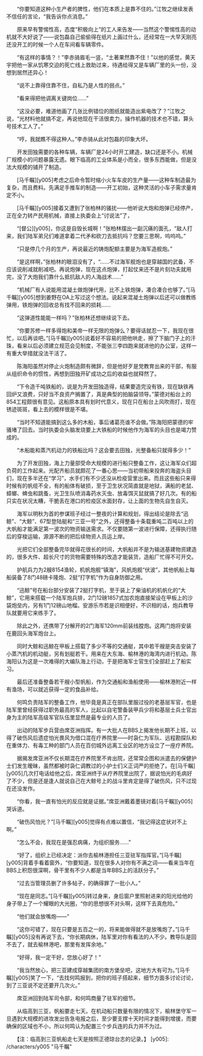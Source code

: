 　　“你要知道这种小生产者的脾性，他们在本质上是靠不住的。”江牧之继续发表不信任的言论，“我告诉你点消息。”

　　原来早有警惕性高，态度“积极向上”的工人来告发——当然这个警惕性高的动机就不大好说了——说包磊自己偷偷得在纸片上画过什么，还经常在一大早天刚亮还没开工的时候一个人在车间看车辆零件。

　　“有这样的事情？！”李赤骑眉毛一竖，“土著果然靠不住！”以他的感觉，黄天宇把他一家从饥寒交迫的死亡线上救助过来，待遇给得又是车辆厂里的头一份，没想到居然还异心！

　　“说不上靠得住靠不住，自私乃是人性的弱点。”

　　“看来得把他调离关键岗位……”

　　“这没必要，难道他画了几张比例错位的图纸就能造出紫电改了？”江牧之说，“光材料他就搞不定，再说他现在干活很卖力，操作机器的技术也不错，算头号技术工人了。”

　　“哼，我就瞧不得这种人。”李赤骑从此对包磊的印象大坏。

　　开发田独需要的各种车辆，车辆厂是24小时开工建造，缺口还是不小。机械厂规模小的问题暴露无遗。眼下临高的工业体系是小而全，很多东西能做，但是没法大规模的铺开了制造。

　　[马千瞩][y005]考虑之后命令暂时缩小火车车皮的生产量——这种车制造最为复杂，而且费料。先满足手推车的制造——开工初始，这种灵活的小车子需求量肯定不小。

　　[马千瞩][y005]接着又遭到了张柏林的骚扰——他听说大炮和炮弹已经停产，正在全力转产民用机械，直接上执委会上“讨说法”了，

　　“[督公][y005]，你这是自毁长城啊！”张柏林摆出一副沉痛的面孔，“敌人打来，我们陆军弟兄们难道拿着二代矛和砍刀去抵抗吗？您要三思啊，呜呜呜。”

　　“只是停几个月的生产，再说最近的铸炮配额主要是为海军造舰炮。”

　　“是这样啊，”张柏林的眼泪没有了，“……不过海军舰炮也是穿越国的武备，不应该说削减就削减吧。再说炮弹，现在这点炮弹，打起仗来还不是片刻功夫就用完，没了大炮我们靠什么抵抗敌人的人海战术……”

　　“机械厂有人说能用混凝土做炮弹代用，比不上铁炮弹，凑合凑合也够了。”[马千瞩][y005]想到姜野在OA上写过这个想法。说起来混凝土炮弹以后还可以做教练弹用，铁炮弹的回收总有找不回来的损耗……

　　“这弹道性能能一样吗？”张柏林还想继续说下去。

　　“你要苏修一样多得炮和美帝一样无限的炮弹么？要得话就忍一下，我现在很忙，以后再谈吧。”[马千瞩][y005]说着好不容易的把他哄走，擦了下脑门子上的汗珠，看来以后必须建立规范会见制度，不能张三李四跑来就进他的办公室，这样一有重大举措就没法干活了。

　　陈海阳虽然对停止火炮制造颇有微辞，但是他好歹是党教育出来的干部，有服从组织命令的惯性，再想到田独开矿成功之后的收益也就释然了。

　　“下令造千吨铁船的，说是为开发田独造得，结果要造完没有铁，现在缺铁再回炉又浪费，只好当不良资产搁置了，真是典型的拍脑袋领导。”蒙德对船台上的854工程颇很有意见。这船原本具有划时代意义，现在只在船台上风吹雨打，现在锈迹斑斑，看上去的模样很是不堪。

　　“当时不知道能搞到这么多的木船，事后诸葛亮谁不会做。”陈海阳把蒙德的牢骚堵了回去。当时执委会头脑发烧要上大铁船的时候他作为海军的头目也是竭力赞成的。

　　“木船能和蒸汽机动力的铁船比吗？这会要去田独，光整备船只就得多少！”

　　为了开发田独，海上力量部受命大规模的进行船只整备工作，这让海军众们超负荷的工作起来。光配齐船员就颇花了一番心思——当初带船来投奔的海盗头目们，现在多半还在“学习”，水手们有不少还没从检疫营里出来。而且这些船只来得时候有的帆缆不全，有的船体有破损，至于卫生状况简直就是地狱，满船的老鼠、蟑螂、蜱虫和跳蚤，光卫生队喷消毒药水灭虫、放毒饵灭鼠就搞了好几次。有的船只实在状况太糟，干脆丢在港口的检疫区水面封存，让上面的生物先自生自灭。

　　海军以明秋为首的参谋班子经过一整夜的计算和规划，得出结论是除去“迅鲸”、“大鲸”、67型登陆艇和“三亚一号”之外，还得整备十条载重吨二百吨以上的大帆船才能满足第一波次的物资输送需求。不仅要随第一波进行保障，还得执行随后的穿梭运输，源源不断的把后续物资人员运上岸。

　　光把它们全部整备完毕就得花很长的时间，大帆船并不是为输送基建物资建造的，很多大件、超长尺寸的货物需要特殊的改造才能装货，造船厂忙得不可开交。

　　护航兵力为2艘8154渔轮，机帆炮舰“镇海”，风帆炮舰“伏波”，其他帆船上每船装备了8门48磅卡隆炮、2挺“打字机”作为自身防御之用。

　　“迅鲸”号在船台部分安装了2挺打字机，至于装上了柴油机的机帆化的“大鲸”，它用来搭载一个陆军炮兵排，2门12磅1857式加农炮直接架设在甲板上的沙袋炮垒内，另有1门12磅山地榴。安游乐市若是识相便好，不识相的话，炮兵教导队就要用它来练手了。

　　除此之外，还携带了分解开的2门海军120mm前装线膛炮。这两门炮将安装在鹿回头海军炮台上。

　　同时大鲸和迅鲸在甲板上搭载了多少不等的交通艇，其中若干艘是突击安装了小蒸汽机的机动艇，另有划艇若干。用来在大东海、榆林港的海湾内进行机动。陈海阳认为这是一次难得的大编队海上行动，于是把海军士官生们全部赶上了船实习。

　　最后还准备整备若干艘小型帆船，作为交通船和渔船使用——榆林港附近一样有渔场，可以就近获得一定的食品补给。

　　何鸣负责陆军的整备工作，他毕竟是真正在部队里服过役的老基层军官，也是陆军里曾经获得过职务最高的军人，比起以自宅警备装甲兵少将和基层士兵士官出身为主的陆军高级军官队伍里显然是最专业的人员了。

　　出动的陆军步兵营由席亚洲指挥。有一大批人在BBS上揭发他长期不上班，以得了破伤风后遗症怕光畏风为借口混在疗养院里——时袅仁为军队、远程勘探队和在重体力、有毒工种的部门人员在百仞城外远离工业区的地方设立了一座疗养院。

　　据揭发席亚洲不仅长期混在疗养院里不肯出院，还常常企图和派遣去的保健护士们发生暧昧，虽然都被时袅仁调教过的小护士们义正词严的拒绝了。在[马千瞩][y005]几次打电话给他之后，席亚洲终于从疗养院里出院了，据说怕光的毛病好了不少，但是还是逢人就说自己在大鲸号上的战斗里肯定是得了破伤风，只不过现在还没发作。

　　“你看，我一直有怕光的反应就是证据。”席亚洲戴着墨镜对着[马千瞩][y005]哭诉道。

　　“破伤风怕光？”[马千瞩][y005]觉得有点难以置信，“我记得这症状对不上啊。”

　　“怎么不会，我现在是强忍病痛，为组织服务……”

　　“好了，组织上已经决定：派你去榆林港担任三亚驻军指挥官。”[马千瞩][y005]背着手看着窗外，“你要知道，现在很多人对你有不满之词——看来当年在BBS上积怨很深啊，骨干里有不少人都是当年BBS上的活跃分子。”

　　“过去当管理员删了许多帖子，的确得罪了一批小人。”

　　“现在是同志。”[马千瞩][y005]转过身来，身后窗户里照射进来的阳光给他的身子带上了一个耀眼的大光圈，“你的思想很不对头啊，这样下去真危险。”

　　“他们就会放嘴炮——”

　　“这你可错了，现在只要是五百之一的，将来能做得就不是放嘴炮了。”[马千瞩][y005]没有再说下去，“你长期病休，陆军里对你有看法的人不少。教导队是回不去了，就去榆林港吧，那里有发挥余地。”

　　“好得，我一定干好，您放心好了！”

　　“我当然放心，把三亚建成穿越集团的南方堡垒吧，这地方大有可为。”[马千瞩][y005]笑了一下，“去找何鸣报到，把你的班子搭起来，细节方面多讨论讨论，到了三亚说不定还要开几次火。”

　　席亚洲回到陆军司令部，和何鸣商量了驻军的细节。

　　从临高到三亚，帆船要走七天。在机动船只数量有限的情况下，榆林堡守军一旦遇到大规模的进攻发出告急电报之后，至少要支撑十天时间才能得到增援，而要确保的区域也不小，所以何鸣认为配置三个步兵连的兵力并不为过。

　　【注：临高到三亚帆船走七天是按照正德琼台志的记录。】
[y005]: /characters/y005 "马千瞩"
